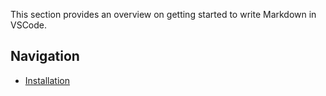 This section provides an overview on getting started to write Markdown in VSCode.

## Navigation

- [Installation](Installation.md)

